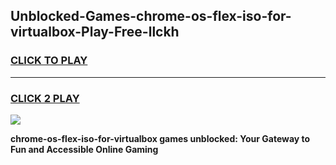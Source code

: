 
## Unblocked-Games-chrome-os-flex-iso-for-virtualbox-Play-Free-llckh
<h3>
<a href="https://premium76.site?title=chrome-os-flex-iso-for-virtualbox&ref=17A">CLICK TO PLAY</a></h3>
<hr>

<h3>
<a href="https://premium76.site?title=chrome-os-flex-iso-for-virtualbox&ref=17A">CLICK 2 PLAY</a>
  
</h3>

<a href="https://premium76.site?title=chrome-os-flex-iso-for-virtualbox&ref=17A"><img src="https://clearcache.store/games.png"></a>


**chrome-os-flex-iso-for-virtualbox games unblocked: Your Gateway to Fun and Accessible Online Gaming**
